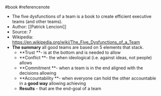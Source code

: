 #book  #referencenote
- The five dysfunctions of a team is a book to create efficient executive teams (and other teams).
- Author: [[Patrick Lencioni]]
- Source: 7
- Wikipedia: https://en.wikipedia.org/wiki/The_Five_Dysfunctions_of_a_Team
- **The summary** all good teams are based on 5 elements that stack. 
    - **Trust **- is at the bottom and is needed to allow
    - **Conflict **- the when ideological (i.e. against ideas, not people) allows
    - **Commitment **- when a team is in the end aligned with the decisions allowing
    - **Accountability **- when everyone can hold the other accountable in a __good way__ allowing achieving
    - **Results** - that are the end-goal of a team
